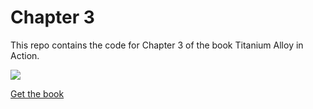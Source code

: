 # Chapter 3

This repo contains the code for Chapter 3 of the book Titanium Alloy in Action.

![](http://drops.ricardoalcocer.com/drops/taia_cover_github-07GyoFXHsF.png)

[Get the book](http://bit.ly/alloybook)

